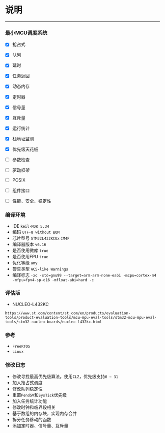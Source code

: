 # 说明

---

###  最小MCU调度系统

- [x] 抢占式
- [x] 队列
- [x] 延时
- [x] 任务返回
- [x] 动态内存
- [x] 定时器
- [x] 信号量
- [x] 互斥量
- [x] 运行统计
- [x] 栈地址监测
- [x] 优先级天花板
- [ ] 参数检查
- [ ] 驱动框架
- [ ] POSIX
- [ ] 组件接口
- [ ] 性能、安全、稳定性


### 编译环境

* IDE ` keil-MDK 5.34 `
* 编码 ` UTF-8 without BOM `
* 芯片型号 ` STM32L432KCUx ` `CM4F`
* 编译器版本 ` v6.16 `
* 是否使用微库 ` true `
* 是否使用FPU ` true `
* 优化等级 ` any `
* 警告类型  ` AC5-like Warnings `
* 编译标志 ` -xc -std=gnu99 --target=arm-arm-none-eabi -mcpu=cortex-m4 -mfpu=fpv4-sp-d16 -mfloat-abi=hard -c `

### 评估版

* NUCLEO-L432KC

`https://www.st.com/content/st_com/en/products/evaluation-tools/product-evaluation-tools/mcu-mpu-eval-tools/stm32-mcu-mpu-eval-tools/stm32-nucleo-boards/nucleo-l432kc.html`




### 参考

* `FreeRTOS`
* `Linux`


### 修改日志
* 修改寻找最高优先级算法，使用`CLZ`，优先级支持`0 ~ 31`
* 加入抢占式调度
* 修改队列稳定性
* 重置`PendSV`和`SysTick`优先级
* 加入任务统计功能
* 修改时钟和临界段相关
* 基于数组的内存块，实现内存合并
* 拆分任务移动的函数
* 添加定时器、信号量、互斥量